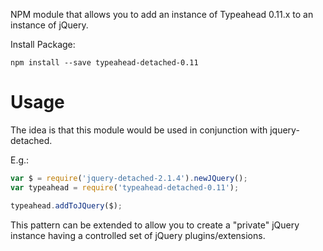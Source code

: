 NPM module that allows you to add an instance of Typeahead 0.11.x to an instance of jQuery. 

Install Package:

```
npm install --save typeahead-detached-0.11
```

# Usage

The idea is that this module would be used in conjunction with jquery-detached.

E.g.:

```javascript
var $ = require('jquery-detached-2.1.4').newJQuery();            
var typeahead = require('typeahead-detached-0.11');

typeahead.addToJQuery($);

```

This pattern can be extended to allow you to create a "private" jQuery instance having a controlled
set of jQuery plugins/extensions.